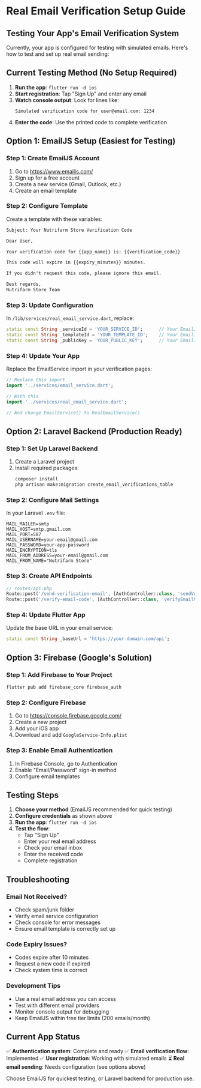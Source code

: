 # Real Email Verification Setup Guide

## Testing Your App's Email Verification System

Currently, your app is configured for testing with simulated emails. Here's how to test and set up real email sending:

## Current Testing Method (No Setup Required)

1. **Run the app**: `flutter run -d ios`
2. **Start registration**: Tap "Sign Up" and enter any email
3. **Watch console output**: Look for lines like:
   ```
   Simulated verification code for user@email.com: 1234
   ```
4. **Enter the code**: Use the printed code to complete verification

## Option 1: EmailJS Setup (Easiest for Testing)

### Step 1: Create EmailJS Account
1. Go to https://www.emailjs.com/
2. Sign up for a free account
3. Create a new service (Gmail, Outlook, etc.)
4. Create an email template

### Step 2: Configure Template
Create a template with these variables:
```html
Subject: Your Nutrifarm Store Verification Code

Dear User,

Your verification code for {{app_name}} is: {{verification_code}}

This code will expire in {{expiry_minutes}} minutes.

If you didn't request this code, please ignore this email.

Best regards,
Nutrifarm Store Team
```

### Step 3: Update Configuration
In `/lib/services/real_email_service.dart`, replace:
```dart
static const String _serviceId = 'YOUR_SERVICE_ID';      // Your EmailJS Service ID
static const String _templateId = 'YOUR_TEMPLATE_ID';    // Your EmailJS Template ID  
static const String _publicKey = 'YOUR_PUBLIC_KEY';      // Your EmailJS Public Key
```

### Step 4: Update Your App
Replace the EmailService import in your verification pages:
```dart
// Replace this import
import '../services/email_service.dart';

// With this
import '../services/real_email_service.dart';

// And change EmailService() to RealEmailService()
```

## Option 2: Laravel Backend (Production Ready)

### Step 1: Set Up Laravel Backend
1. Create a Laravel project
2. Install required packages:
   ```bash
   composer install
   php artisan make:migration create_email_verifications_table
   ```

### Step 2: Configure Mail Settings
In your Laravel `.env` file:
```env
MAIL_MAILER=smtp
MAIL_HOST=smtp.gmail.com
MAIL_PORT=587
MAIL_USERNAME=your-email@gmail.com
MAIL_PASSWORD=your-app-password
MAIL_ENCRYPTION=tls
MAIL_FROM_ADDRESS=your-email@gmail.com
MAIL_FROM_NAME="Nutrifarm Store"
```

### Step 3: Create API Endpoints
```php
// routes/api.php
Route::post('/send-verification-email', [AuthController::class, 'sendVerificationEmail']);
Route::post('/verify-email-code', [AuthController::class, 'verifyEmailCode']);
```

### Step 4: Update Flutter App
Update the base URL in your email service:
```dart
static const String _baseUrl = 'https://your-domain.com/api';
```

## Option 3: Firebase (Google's Solution)

### Step 1: Add Firebase to Your Project
```bash
flutter pub add firebase_core firebase_auth
```

### Step 2: Configure Firebase
1. Go to https://console.firebase.google.com/
2. Create a new project
3. Add your iOS app
4. Download and add `GoogleService-Info.plist`

### Step 3: Enable Email Authentication
1. In Firebase Console, go to Authentication
2. Enable "Email/Password" sign-in method
3. Configure email templates

## Testing Steps

1. **Choose your method** (EmailJS recommended for quick testing)
2. **Configure credentials** as shown above
3. **Run the app**: `flutter run -d ios`
4. **Test the flow**:
   - Tap "Sign Up"
   - Enter your real email address
   - Check your email inbox
   - Enter the received code
   - Complete registration

## Troubleshooting

### Email Not Received?
- Check spam/junk folder
- Verify email service configuration
- Check console for error messages
- Ensure email template is correctly set up

### Code Expiry Issues?
- Codes expire after 10 minutes
- Request a new code if expired
- Check system time is correct

### Development Tips
- Use a real email address you can access
- Test with different email providers
- Monitor console output for debugging
- Keep EmailJS within free tier limits (200 emails/month)

## Current App Status
✅ **Authentication system**: Complete and ready
✅ **Email verification flow**: Implemented
✅ **User registration**: Working with simulated emails
⏳ **Real email sending**: Needs configuration (see options above)

Choose EmailJS for quickest testing, or Laravel backend for production use.
